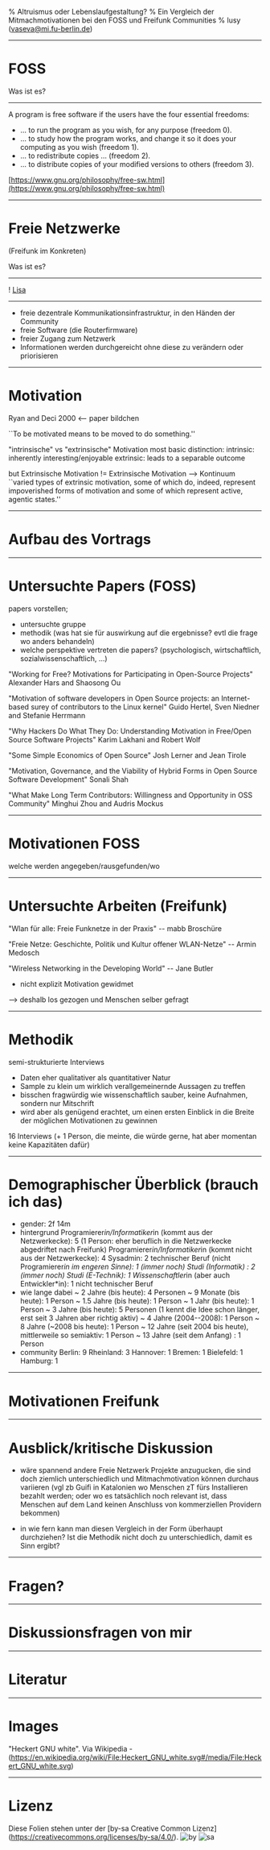 % Altruismus oder Lebenslaufgestaltung?
% Ein Vergleich der Mitmachmotivationen bei den FOSS und Freifunk Communities
% lusy (vaseva@mi.fu-berlin.de)

---

# FOSS

Was ist es?

---

A program is free software if the users have the four essential freedoms:

* ... to run the program as you wish, for any purpose (freedom 0).
* ... to study how the program works, and change it so it does your computing as you wish (freedom 1).
* ... to redistribute copies ... (freedom 2).
* ... to distribute copies of your modified versions to others (freedom 3).

[https://www.gnu.org/philosophy/free-sw.html](https://www.gnu.org/philosophy/free-sw.html)

---

# Freie Netzwerke

(Freifunk im Konkreten)

Was ist es?

---

! [Lisa](https://player.vimeo.com/video/64814620)

---

* freie dezentrale Kommunikationsinfrastruktur, in den Händen der Community
* freie Software (die Routerfirmware)
* freier Zugang zum Netzwerk
* Informationen werden durchgereicht ohne diese zu verändern oder priorisieren

---

# Motivation

Ryan and Deci 2000 <-- paper bildchen

``To be motivated means to be moved to do something.''

"intrinsische" vs "extrinsische" Motivation
most basic distinction:
intrinsic: inherently interesting/enjoyable
extrinsic: leads to a separable outcome

but
Extrinsische Motivation != Extrinsische Motivation
--> Kontinuum
``varied types of extrinsic motivation, some
of which do, indeed, represent impoverished forms of motivation and some
of which represent active, agentic states.''


---

# Aufbau des Vortrags

---

# Untersuchte Papers (FOSS)

papers vorstellen;
* untersuchte gruppe
* methodik (was hat sie für auswirkung auf die ergebnisse? evtl die frage wo anders behandeln)
* welche perspektive vertreten die papers? (psychologisch, wirtschaftlich, sozialwissenschaftlich, ...)

"Working for Free? Motivations for Participating in Open-Source Projects" Alexander Hars and Shaosong Ou

"Motivation of software developers in Open Source projects: an Internet-based surey of contributors to the Linux kernel" Guido Hertel, Sven Niedner and Stefanie Herrmann

"Why Hackers Do What They Do: Understanding Motivation in Free/Open Source Software Projects" Karim Lakhani and Robert Wolf

"Some Simple Economics of Open Source" Josh Lerner and Jean Tirole

"Motivation, Governance, and the Viability of Hybrid Forms in Open Source Software Development" Sonali Shah

"What Make Long Term Contributors: Willingness and Opportunity in OSS Community" Minghui Zhou and Audris Mockus

---

# Motivationen FOSS

welche werden angegeben/rausgefunden/wo

---

# Untersuchte Arbeiten (Freifunk)

"Wlan für alle: Freie Funknetze in der Praxis" -- mabb Broschüre

"Freie Netze: Geschichte, Politik und Kultur offener WLAN-Netze" -- Armin Medosch

"Wireless Networking in the Developing World" -- Jane Butler

* nicht explizit Motivation gewidmet

--> deshalb los gezogen und Menschen selber gefragt

---

# Methodik

semi-strukturierte Interviews
  * Daten eher qualitativer als quantitativer Natur
  * Sample zu klein um wirklich verallgemeinernde Aussagen zu treffen
  * bisschen fragwürdig wie wissenschaftlich sauber, keine Aufnahmen, sondern nur Mitschrift
  * wird aber als genügend erachtet, um einen ersten Einblick in die Breite der möglichen Motivationen zu gewinnen

16 Interviews (+ 1 Person, die meinte, die würde gerne, hat aber momentan keine Kapazitäten dafür)

---

# Demographischer Überblick (brauch ich das)

* gender: 2f 14m
* hintergrund
  Programierer*in/Informatiker*in (kommt aus der Netzwerkecke): 5 (1 Person: eher beruflich in die Netzwerkecke abgedriftet nach Freifunk)
  Programierer*in/Informatiker*in (kommt nicht aus der Netzwerkecke): 4
  Sysadmin: 2
  technischer Beruf (nicht Programierer*in im engeren Sinne): 1
  (immer noch) Studi (Informatik) : 2
  (immer noch) Studi (E-Technik): 1
  Wissenschaftler*in (aber auch Entwickler*in): 1
  nicht technischer Beruf
* wie lange dabei
  ~ 2 Jahre (bis heute): 4 Personen
  ~ 9 Monate (bis heute): 1 Person
  ~ 1.5 Jahre (bis heute): 1 Person
  ~ 1 Jahr (bis heute): 1 Person
  ~ 3 Jahre (bis heute): 5 Personen (1 kennt die Idee schon länger, erst seit 3 Jahren aber richtig aktiv)
  ~ 4 Jahre (2004--2008): 1 Person
  ~ 8 Jahre (~2008 bis heute): 1 Person
  ~ 12 Jahre (seit 2004 bis heute), mittlerweile so semiaktiv: 1 Person
  ~ 13 Jahre (seit dem Anfang) : 1 Person
* community
  Berlin: 9
  Rheinland: 3
  Hannover: 1
  Bremen: 1
  Bielefeld: 1
  Hamburg: 1

---

# Motivationen Freifunk

---

# Ausblick/kritische Diskussion

* wäre spannend andere Freie Netzwerk Projekte anzugucken, die sind doch ziemlich unterschiedlich und Mitmachmotivation können durchaus variieren (vgl zb Guifi in Katalonien wo Menschen zT fürs Installieren bezahlt werden; oder wo es tatsächlich noch relevant ist, dass Menschen auf dem Land keinen Anschluss von kommerziellen Providern bekommen)

* in wie fern kann man diesen Vergleich in der Form überhaupt durchziehen? Ist die Methodik nicht doch zu unterschiedlich, damit es Sinn ergibt?

---

# Fragen?

---

# Diskussionsfragen von mir

---

# Literatur

---

# Images

"Heckert GNU white". Via Wikipedia - (https://en.wikipedia.org/wiki/File:Heckert_GNU_white.svg#/media/File:Heckert_GNU_white.svg)

---

# Lizenz

Diese Folien stehen unter der [by-sa Creative Common Lizenz] (https://creativecommons.org/licenses/by-sa/4.0/).
![by](Cc-by_new_white.svg)
![sa](Cc-sa_white.svg)


